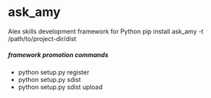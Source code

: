 # ask_amy
Alex skills development framework for Python
pip install ask_amy -t /path/to/project-dir/dist


##### framework promotion commands
* python setup.py register
* python setup.py sdist
* python setup.py sdist upload